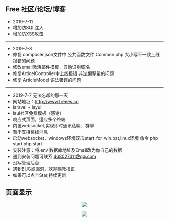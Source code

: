 
## Free 社区/论坛/博客

- 2019-7-11
- 增加防SQL注入
- 增加防XSS攻击
- ---------------

- 2019-7-8
- 修复 composer.json文件中 公共函数文件 Common.php 大小写不一致上线报错的问题 
- 修改email激活邮件模板，自动识别域名
- 修复ArticelController中上线报错 非法偏移量的问题
- 修复 ArticleModel 语法错误的问题

- -----------------

- 2019-7-7 无法忘却的那一天
- 网站地址：http://www.freees.cn
- laravel + layui
- laui社区免费模板（感谢）
- 响应式页面，适应多个终端
- 内置websocket,实现即时通讯私聊、群聊
- 暂不支持离线消息
- 启动websocket，windows环境双击start_for_win.bat,linux环境 命令 php start.php start
- 安装注意：将.env 数据库地址及Email改为你自己的数据
- 遇到安装问题可联系 468027411@qq.com
- 没写管理后台
- 遇到BUG或漏洞，欢迎赐教指正
- 如果可以点个Star,持续更新

## 页面显示
<p align="center"><img src="http://img.goodshare.com.cn/ProjectIntroduction1.png"></p>
<p align="center"><img src="http://img.goodshare.com.cn/ProjectIntroduction2.png"></p>
